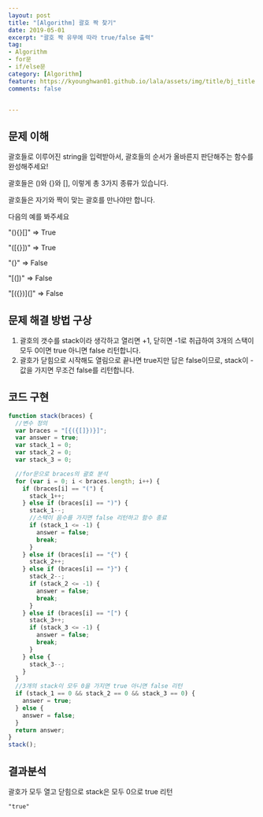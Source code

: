 ```yaml
---
layout: post
title: "[Algorithm] 괄호 짝 찾기"
date: 2019-05-01
excerpt: "괄호 짝 유무에 따라 true/false 출력"
tag:
- Algorithm
- for문
- if/else문
category: [Algorithm]
feature: https://kyounghwan01.github.io/lala/assets/img/title/bj_title.jpg
comments: false


---
```



## 문제 이해

 괄호들로 이루어진 string을 입력받아서, 괄호들의 순서가 올바른지 판단해주는 함수를 완성해주세요!

괄호들은 ()와 {}와 [], 이렇게 총 3가지 종류가 있습니다.

괄호들은 자기와 짝이 맞는 괄호를 만나야만 합니다.  

다음의 예를 봐주세요

"(){}[]"   =>  True

"([{}])"   =>  True

"(}"       =>  False

"[(])"     =>  False

"[({})](]" =>  False



## 문제 해결 방법 구상

1. 괄호의 갯수를 stack이라 생각하고 열리면 +1, 닫히면 -1로 취급하여 3개의 스택이 모두 0이면 true 아니면 false 리턴합니다.
2. 괄호가 닫힘으로 시작해도 열림으로 끝나면 true지만 답은 false이므로, stack이 - 값을 가지면 무조건 false를 리턴합니다. 



## 코드 구현

```javascript
function stack(braces) {
  //변수 정의
  var braces = "[{({[]})}]";
  var answer = true;
  var stack_1 = 0;
  var stack_2 = 0;
  var stack_3 = 0;

  //for문으로 braces의 괄호 분석
  for (var i = 0; i < braces.length; i++) {
    if (braces[i] == "(") {
      stack_1++;
    } else if (braces[i] == ")") {
      stack_1--;
      //스택이 음수를 가지면 false 리턴하고 함수 종료
      if (stack_1 <= -1) {
        answer = false;
        break;
      }
    } else if (braces[i] == "{") {
      stack_2++;
    } else if (braces[i] == "}") {
      stack_2--;
      if (stack_2 <= -1) {
        answer = false;
        break;
      }
    } else if (braces[i] == "[") {
      stack_3++;
      if (stack_3 <= -1) {
        answer = false;
        break;
      }
    } else {
      stack_3--;
    }
  }
  //3개의 stack이 모두 0을 가지면 true 아니면 false 리턴
  if (stack_1 == 0 && stack_2 == 0 && stack_3 == 0) {
    answer = true;
  } else {
    answer = false;
  }
  return answer;
}
stack();
```

## 결과분석

괄호가 모두 열고 닫힘으로 stack은 모두 0으로 true 리턴

```
"true"
```



